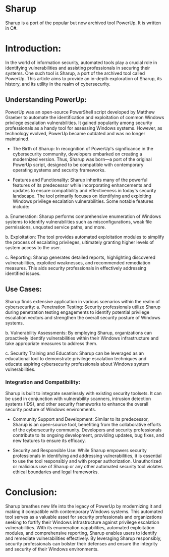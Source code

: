 # Sharup

Sharup is a port of the popular but now archived tool PowerUp. It is written in C#.

# Introduction:
In the world of information security, automated tools play a crucial role in identifying vulnerabilities and assisting professionals in securing their systems. One such tool is Sharup, a port of the archived tool called PowerUp. This article aims to provide an in-depth exploration of Sharup, its history, and its utility in the realm of cybersecurity.

## Understanding PowerUp:
PowerUp was an open-source PowerShell script developed by Matthew Graeber to automate the identification and exploitation of common Windows privilege escalation vulnerabilities. It gained popularity among security professionals as a handy tool for assessing Windows systems. However, as technology evolved, PowerUp became outdated and was no longer maintained.

* The Birth of Sharup:
In recognition of PowerUp's significance in the cybersecurity community, developers embarked on creating a modernized version. Thus, Sharup was born—a port of the original PowerUp script, designed to be compatible with contemporary operating systems and security frameworks.

* Features and Functionality:
Sharup inherits many of the powerful features of its predecessor while incorporating enhancements and updates to ensure compatibility and effectiveness in today's security landscape. The tool primarily focuses on identifying and exploiting Windows privilege escalation vulnerabilities. Some notable features include:

a. Enumeration: Sharup performs comprehensive enumeration of Windows systems to identify vulnerabilities such as misconfigurations, weak file permissions, unquoted service paths, and more.

b. Exploitation: The tool provides automated exploitation modules to simplify the process of escalating privileges, ultimately granting higher levels of system access to the user.

c. Reporting: Sharup generates detailed reports, highlighting discovered vulnerabilities, exploited weaknesses, and recommended remediation measures. This aids security professionals in effectively addressing identified issues.

## Use Cases:
Sharup finds extensive application in various scenarios within the realm of cybersecurity:
a. Penetration Testing: Security professionals utilize Sharup during penetration testing engagements to identify potential privilege escalation vectors and strengthen the overall security posture of Windows systems.

b. Vulnerability Assessments: By employing Sharup, organizations can proactively identify vulnerabilities within their Windows infrastructure and take appropriate measures to address them.

c. Security Training and Education: Sharup can be leveraged as an educational tool to demonstrate privilege escalation techniques and educate aspiring cybersecurity professionals about Windows system vulnerabilities.

### Integration and Compatibility:
Sharup is built to integrate seamlessly with existing security toolsets. It can be used in conjunction with vulnerability scanners, intrusion detection systems (IDS), and other security frameworks to enhance the overall security posture of Windows environments.

* Community Support and Development:
Similar to its predecessor, Sharup is an open-source tool, benefiting from the collaborative efforts of the cybersecurity community. Developers and security professionals contribute to its ongoing development, providing updates, bug fixes, and new features to ensure its efficacy.

* Security and Responsible Use:
While Sharup empowers security professionals in identifying and addressing vulnerabilities, it is essential to use the tool responsibly and with proper authorization. Unauthorized or malicious use of Sharup or any other automated security tool violates ethical boundaries and legal frameworks.

# Conclusion:
Sharup breathes new life into the legacy of PowerUp by modernizing it and making it compatible with contemporary Windows systems. This automated tool serves as a valuable asset for security professionals and organizations seeking to fortify their Windows infrastructure against privilege escalation vulnerabilities. With its enumeration capabilities, automated exploitation modules, and comprehensive reporting, Sharup enables users to identify and remediate vulnerabilities effectively. By leveraging Sharup responsibly, security professionals can bolster their defenses and ensure the integrity and security of their Windows environments.